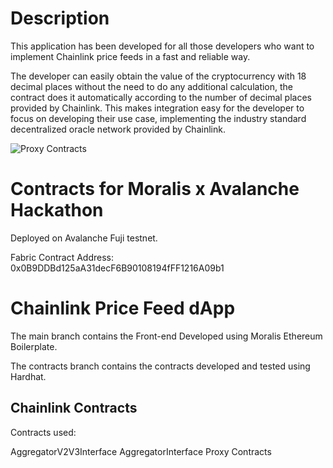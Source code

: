 # Description

This application has been developed for all those developers who want to implement Chainlink price feeds in a fast and reliable way.

The developer can easily obtain the value of the cryptocurrency with 18 decimal places without the need to do any additional calculation, the contract does it automatically according to the number of decimal places provided by Chainlink. This makes integration easy for the developer to focus on developing their use case, implementing the industry standard decentralized oracle network provided by Chainlink.

![Proxy Contracts](https://ibb.co/8B1qyjw)
# Contracts for Moralis x Avalanche Hackathon

Deployed on Avalanche Fuji testnet.

Fabric Contract Address: 0x0B9DDBd125aA31decF6B90108194fFF1216A09b1
# Chainlink Price Feed dApp


The main branch contains the Front-end Developed using Moralis Ethereum Boilerplate.

The contracts branch contains the contracts developed and tested using Hardhat.

## Chainlink Contracts

Contracts used:

AggregatorV2V3Interface
AggregatorInterface
Proxy Contracts